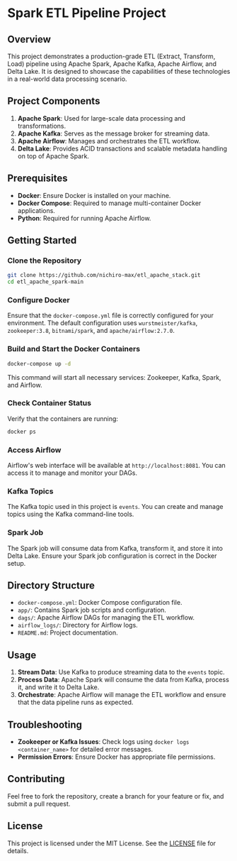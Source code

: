 # Spark ETL Pipeline Project

## Overview

This project demonstrates a production-grade ETL (Extract, Transform, Load) pipeline using Apache Spark, Apache Kafka, Apache Airflow, and Delta Lake. It is designed to showcase the capabilities of these technologies in a real-world data processing scenario.

## Project Components

1. **Apache Spark**: Used for large-scale data processing and transformations.
2. **Apache Kafka**: Serves as the message broker for streaming data.
3. **Apache Airflow**: Manages and orchestrates the ETL workflow.
4. **Delta Lake**: Provides ACID transactions and scalable metadata handling on top of Apache Spark.

## Prerequisites

- **Docker**: Ensure Docker is installed on your machine.
- **Docker Compose**: Required to manage multi-container Docker applications.
- **Python**: Required for running Apache Airflow.

## Getting Started

### Clone the Repository

```bash
git clone https://github.com/nichiro-max/etl_apache_stack.git
cd etl_apache_spark-main
```

### Configure Docker

Ensure that the `docker-compose.yml` file is correctly configured for your environment. The default configuration uses `wurstmeister/kafka`, `zookeeper:3.8`, `bitnami/spark`, and `apache/airflow:2.7.0`.

### Build and Start the Docker Containers

```bash
docker-compose up -d
```

This command will start all necessary services: Zookeeper, Kafka, Spark, and Airflow.

### Check Container Status

Verify that the containers are running:

```bash
docker ps
```

### Access Airflow

Airflow's web interface will be available at `http://localhost:8081`. You can access it to manage and monitor your DAGs.

### Kafka Topics

The Kafka topic used in this project is `events`. You can create and manage topics using the Kafka command-line tools.

### Spark Job

The Spark job will consume data from Kafka, transform it, and store it into Delta Lake. Ensure your Spark job configuration is correct in the Docker setup.

## Directory Structure

- `docker-compose.yml`: Docker Compose configuration file.
- `app/`: Contains Spark job scripts and configuration.
- `dags/`: Apache Airflow DAGs for managing the ETL workflow.
- `airflow_logs/`: Directory for Airflow logs.
- `README.md`: Project documentation.

## Usage

1. **Stream Data**: Use Kafka to produce streaming data to the `events` topic.
2. **Process Data**: Apache Spark will consume the data from Kafka, process it, and write it to Delta Lake.
3. **Orchestrate**: Apache Airflow will manage the ETL workflow and ensure that the data pipeline runs as expected.

## Troubleshooting

- **Zookeeper or Kafka Issues**: Check logs using `docker logs <container_name>` for detailed error messages.
- **Permission Errors**: Ensure Docker has appropriate file permissions.

## Contributing

Feel free to fork the repository, create a branch for your feature or fix, and submit a pull request.

## License

This project is licensed under the MIT License. See the [LICENSE](LICENSE) file for details.
